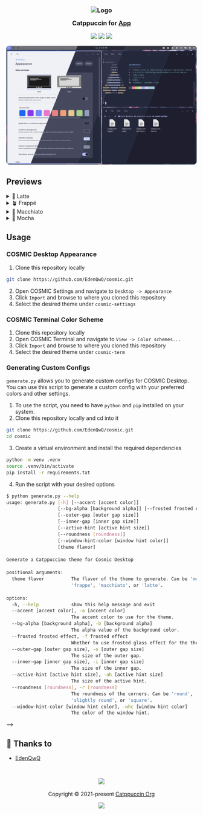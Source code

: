 <h3 align="center">
	<img src="https://raw.githubusercontent.com/catppuccin/catppuccin/main/assets/logos/exports/1544x1544_circle.png" width="100" alt="Logo"/><br/>
	<img src="https://raw.githubusercontent.com/catppuccin/catppuccin/main/assets/misc/transparent.png" height="30" width="0px"/>
	Catppuccin for <a href="https://github.com/catppuccin/template">App</a>
	<img src="https://raw.githubusercontent.com/catppuccin/catppuccin/main/assets/misc/transparent.png" height="30" width="0px"/>
</h3>

<p align="center">
	<a href="https://github.com/catppuccin/template/stargazers"><img src="https://img.shields.io/github/stars/edenqwq/cosmic?colorA=363a4f&colorB=b7bdf8&style=for-the-badge"></a>
	<a href="https://github.com/catppuccin/template/issues"><img src="https://img.shields.io/github/issues/edenqwq/cosmic?colorA=363a4f&colorB=f5a97f&style=for-the-badge"></a>
	<a href="https://github.com/catppuccin/template/contributors"><img src="https://img.shields.io/github/contributors/edenqwq/cosmic?colorA=363a4f&colorB=a6da95&style=for-the-badge"></a>
</p>

<p align="center">
	<img src="assets/preview.webp"/>
</p>

## Previews

<details>
<summary>🌻 Latte</summary>
<img src="assets/latte.webp"/>
</details>
<details>
<summary>🪴 Frappé</summary>
<img src="assets/frappe.webp"/>
</details>
<details>
<summary>🌺 Macchiato</summary>
<img src="assets/macchiato.webp"/>
</details>
<details>
<summary>🌿 Mocha</summary>
<img src="assets/mocha.webp"/>
</details>

## Usage

### COSMIC Desktop Appearance

1. Clone this repository locally

```bash
git clone https://github.com/EdenQwQ/cosmic.git
```

2. Open COSMIC Settings and navigate to `Desktop -> Appearance`
3. Click `Import` and browse to where you cloned this repository
4. Select the desired theme under `cosmic-settings`

### COSMIC Terminal Color Scheme

1. Clone this repository locally
2. Open COSMIC Terminal and navigate to `View -> Color schemes...`
3. Click `Import` and browse to where you cloned this repository
4. Select the desired theme under `cosmic-term`

### Generating Custom Configs

`generate.py` allows you to generate custom configs for COSMIC Desktop.
You can use this script to generate a custom config with your preferred colors and other settings.

1. To use the script, you need to have `python` and `pip` installed on your system.
2. Clone this repository locally and cd into it

```bash
git clone https://github.com/EdenQwQ/cosmic.git
cd cosmic
```

3. Create a virtual environment and install the required dependencies

```bash
python -m venv .venv
source .venv/bin/activate
pip install -r requirements.txt
```

4. Run the script with your desired options

```bash
$ python generate.py --help
usage: generate.py [-h] [--accent [accent color]]
                   [--bg-alpha [background alpha]] [--frosted frosted effect]
                   [--outer-gap [outer gap size]]
                   [--inner-gap [inner gap size]]
                   [--active-hint [active hint size]]
                   [--roundness [roundness]]
                   [--window-hint-color [window hint color]]
                   [theme flavor]

Generate a Catppuccino theme for Cosmic Desktop

positional arguments:
  theme flavor          The flavor of the theme to generate. Can be 'mocha',
                        'frappe', 'macchiato', or 'latte'.

options:
  -h, --help            show this help message and exit
  --accent [accent color], -a [accent color]
                        The accent color to use for the theme.
  --bg-alpha [background alpha], -b [background alpha]
                        The alpha value of the background color.
  --frosted frosted effect, -f frosted effect
                        Whether to use frosted glass effect for the theme.
  --outer-gap [outer gap size], -o [outer gap size]
                        The size of the outer gap.
  --inner-gap [inner gap size], -i [inner gap size]
                        The size of the inner gap.
  --active-hint [active hint size], -ah [active hint size]
                        The size of the active hint.
  --roundness [roundness], -r [roundness]
                        The roundness of the corners. Can be 'round',
                        'slightly round', or 'square'.
  --window-hint-color [window hint color], -whc [window hint color]
                        The color of the window hint.
```

<!-- <!-- this section is optional --> -->
<!-- ## 🙋 FAQ -->

<!-- -	Q: **_"Where can I find the doc?"_**\ -->
<!-- 	A: Run `:help theme` -->

## 💝 Thanks to

- [EdenQwQ](https://github.com/EdenQwQ)

&nbsp;

<p align="center">
	<img src="https://raw.githubusercontent.com/catppuccin/catppuccin/main/assets/footers/gray0_ctp_on_line.svg?sanitize=true" />
</p>

<p align="center">
	Copyright &copy; 2021-present <a href="https://github.com/catppuccin" target="_blank">Catppuccin Org</a>
</p>

<p align="center">
	<a href="https://github.com/catppuccin/catppuccin/blob/main/LICENSE"><img src="https://img.shields.io/static/v1.svg?style=for-the-badge&label=License&message=MIT&logoColor=d9e0ee&colorA=363a4f&colorB=b7bdf8"/></a>
</p>
